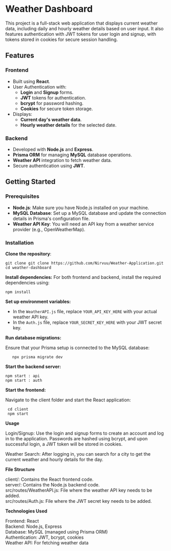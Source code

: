 # Weather Dashboard

This project is a full-stack web application that displays current weather data, including daily and hourly weather details based on user input. It also features authentication with JWT tokens for user login and signup, with tokens stored in cookies for secure session handling.

## Features

### Frontend
- Built using **React**.
- User Authentication with:
  - **Login** and **Signup** forms.
  - **JWT** tokens for authentication.
  - **bcrypt** for password hashing.
  - **Cookies** for secure token storage.
- Displays:
  - **Current day's weather data**.
  - **Hourly weather details** for the selected date.

### Backend
- Developed with **Node.js** and **Express**.
- **Prisma ORM** for managing **MySQL** database operations.
- **Weather API** integration to fetch weather data.
- Secure authentication using **JWT**.

## Getting Started

### Prerequisites

- **Node.js**: Make sure you have Node.js installed on your machine.
- **MySQL Database**: Set up a MySQL database and update the connection details in Prisma's configuration file.
- **Weather API Key**: You will need an API key from a weather service provider (e.g., OpenWeatherMap).

### Installation

 **Clone the repository**:
 
   ```
   git clone git clone https://github.com/Nirvuu/Weather-Application.git
   cd weather-dashboard

   ```
   
**Install dependencies:**
For both frontend and backend, install the required dependencies using:

 ```
npm install

 ```
**Set up environment variables:**

- In the `WeatherAPI.js` file, replace `YOUR_API_KEY_HERE` with your actual weather API key.
- In the `Auth.js` file, replace `YOUR_SECRET_KEY_HERE` with your JWT secret key.


**Run database migrations:**

Ensure that your Prisma setup is connected to the MySQL database:

 ```
    npx prisma migrate dev
 
 ```
**Start the backend server:**

 ```
npm start : api
npm start : auth

```
**Start the frontend:**

Navigate to the client folder and start the React application:

 ```
  cd client 
  npm start
 
 ```
**Usage**

Login/Signup: Use the login and signup forms to create an account and log in to the application. Passwords are hashed using bcrypt, and upon successful login, a JWT token will be stored in cookies.

Weather Search: After logging in, you can search for a city to get the current weather and hourly details for the day.


**File Structure**

client/: Contains the React frontend code.  
server/: Contains the Node.js backend code.  
src/routes/WeatherAPI.js: File where the weather API key needs to be added.  
src/routes/Auth.js: File where the JWT secret key needs to be added.

**Technologies Used**

Frontend: React  
Backend: Node.js, Express  
Database: MySQL (managed using Prisma ORM)  
Authentication: JWT, bcrypt, cookies  
Weather API: For fetching weather data

